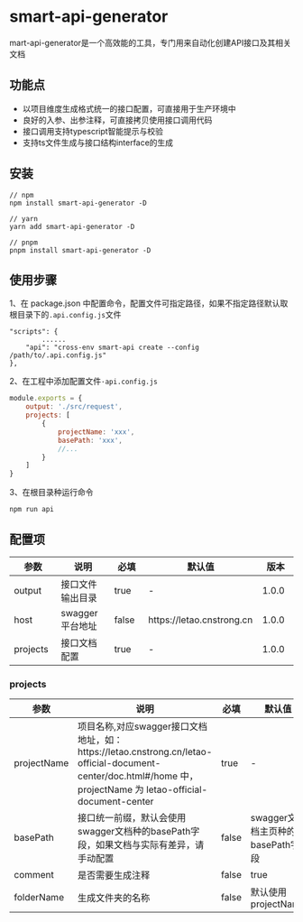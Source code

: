 # smart-api-generator
mart-api-generator是一个高效能的工具，专门用来自动化创建API接口及其相关文档

## 功能点

- 以项目维度生成格式统一的接口配置，可直接用于生产环境中
- 良好的入参、出参注释，可直接拷贝使用接口调用代码
- 接口调用支持typescript智能提示与校验
- 支持ts文件生成与接口结构interface的生成

## 安装
```
// npm
npm install smart-api-generator -D

// yarn
yarn add smart-api-generator -D

// pnpm
pnpm install smart-api-generator -D
```

## 使用步骤

1、在 package.json 中配置命令，配置文件可指定路径，如果不指定路径默认取根目录下的`.api.config.js`文件

```
"scripts": {
        ......
    "api": "cross-env smart-api create --config /path/to/.api.config.js"
},
```

2、在工程中添加配置文件`·api.config.js`

```javascript
module.exports = {
    output: './src/request',
    projects: [
        {
            projectName: 'xxx',
            basePath: 'xxx',
            //...
        }
    ]
}
```

3、在根目录种运行命令
```
npm run api
```

## 配置项
<!-- Markdown表格 -->
<table>
<thead>
<tr>
<th style="width: 150px">参数</th>
<th style="width: 250px">说明</th>
<th style="width: 150px">必填</th>
<th style="width: 200px">默认值</th>
<th style="width: 150px">版本</th>
</tr>
</thead>
<tbody>
<tr>
<td>output</td>
<td>接口文件输出目录</td>
<td>true</td>
<td>-</td>
<td>1.0.0</td>
</tr>
<tr>
<td>host</td>
<td>swagger平台地址</td>
<td>false</td>
<td>https://letao.cnstrong.cn</td>
<td>1.0.0</td>
</tr>
<tr>
<td>projects</td>
<td>接口文档配置</td>
<td>true</td>
<td>-</td>
<td>1.0.0</td>
</tr>
</tbody>
</table>

### projects
<table>
<thead>
<tr>
<th style="width: 150px">参数</th>
<th style="width: 250px">说明</th>
<th style="width: 150px">必填</th>
<th style="width: 200px">默认值</th>
<th style="width: 150px">版本</th>
</tr>
</thead>
<tbody>
<tr>
<td>projectName</td>
<td>项目名称,对应swagger接口文档地址，如：<span>https://letao.cnstrong.cn/letao-official-document-center/doc.html#/home</span> 中，projectName 为 letao-official-document-center</td>
<td>true</td>
<td>-</td>
<td>1.0.0</td>
</tr>
<tr>
<td>basePath</td>
<td>接口统一前缀，默认会使用swagger文档种的basePath字段，如果文档与实际有差异，请手动配置</td>
<td>false</td>
<td>swagger文档主页种的basePath字段</td>
<td>1.0.0</td>
</tr>
<tr>
<td>comment</td>
<td>是否需要生成注释</td>
<td>false</td>
<td>true</td>
<td>1.0.0</td>
</tr>
<tr>
<td>folderName</td>
<td>生成文件夹的名称</td>
<td>false</td>
<td>默认使用 projectName</td>
<td>1.0.0</td>
</tr>
</tbody>
</table>


